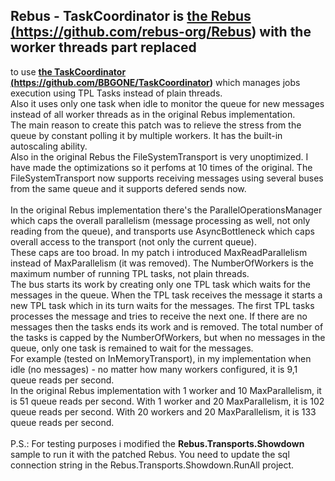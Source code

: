 ## Rebus - TaskCoordinator is <a href="https://github.com/rebus-org/Rebus" target="_blank"><b>the Rebus (https://github.com/rebus-org/Rebus)</b></a> with the worker threads part replaced 
to use <a href="https://github.com/BBGONE/TaskCoordinator" target="_blank"><b>the TaskCoordinator (https://github.com/BBGONE/TaskCoordinator)</b></a> which manages jobs execution using TPL Tasks instead
of plain threads. 
<br/>
Also it uses only one task when idle to monitor the queue for new messages instead of all worker threads as in the original Rebus implementation.
<br/>
The main reason to create this patch was to relieve the stress from the queue by constant polling it by multiple workers.
It has the built-in autoscaling ability.
<br/>
Also in the original Rebus the FileSystemTransport is very unoptimized.
I have made the optimizations so it perfoms at 10 times of the original. 
The FileSystemTransport now supports receiving messages using several buses from the same queue
and it supports defered sends now.
<br/>
<br/>
In the original Rebus implementation there's the ParallelOperationsManager which caps the overall parallelism 
(message processing as well, not only reading from the queue), 
and transports use AsyncBottleneck which caps overall access to the transport (not only the current queue).
<br/>
These caps are too broad. In my patch i introduced MaxReadParallelism instead of MaxParallelism (it was removed).
The NumberOfWorkers is the maximum number of running TPL tasks, not plain threads.
<br/> 
The bus starts its work by creating only one TPL task which waits for the messages in the queue.
When the TPL task receives the message it starts a new TPL task which in its turn waits for the messages.
The first TPL tasks processes the message and tries to receive the next one. If there are no messages then
the tasks ends its work and is removed. The total number of the tasks is capped by the NumberOfWorkers,
but when no messages in the queue, only one task is remained to wait for the messages.
<br/>
For example (tested on InMemoryTransport), in my implementation when idle (no messages) - no matter how many workers configured, it is 9,1 queue reads per second.
<br/> 
In the original Rebus implementation with 1 worker and 10 MaxParallelism, it is 51 queue reads per second. 
With 1 worker and 20 MaxParallelism, it is 102 queue reads per second.
With 20 workers and 20 MaxParallelism, it is 133 queue reads per second.
<br/> 
<br/>
P.S.: 
For testing purposes i modified the <b>Rebus.Transports.Showdown</b> sample to run it with the patched Rebus. 
You need to update the sql connection string in the Rebus.Transports.Showdown.RunAll project.
